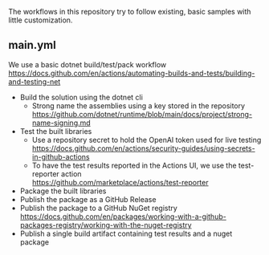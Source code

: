 The workflows in this repository try to follow existing, basic samples with little customization.

## main.yml
We use a basic dotnet build/test/pack workflow  
https://docs.github.com/en/actions/automating-builds-and-tests/building-and-testing-net

- Build the solution using the dotnet cli
  - Strong name the assemblies using a key stored in the repository  
    https://github.com/dotnet/runtime/blob/main/docs/project/strong-name-signing.md
- Test the built libraries
  - Use a repository secret to hold the OpenAI token used for live testing  
    https://docs.github.com/en/actions/security-guides/using-secrets-in-github-actions
  - To have the test results reported in the Actions UI, we use the test-reporter action  
    https://github.com/marketplace/actions/test-reporter
- Package the built libraries
- Publish the package as a GitHub Release
- Publish the package to a GitHub NuGet registry  
  https://docs.github.com/en/packages/working-with-a-github-packages-registry/working-with-the-nuget-registry
- Publish a single build artifact containing test results and a nuget package
